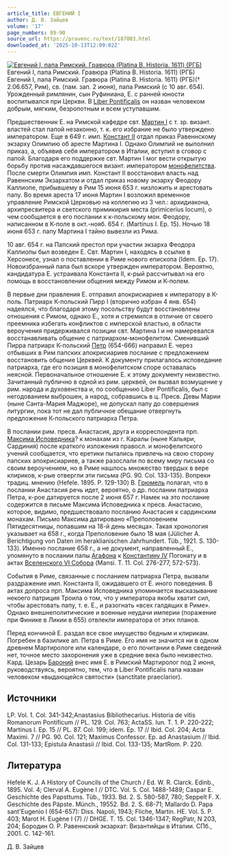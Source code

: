 ```yaml
---
article_title: ЕВГЕНИЙ I
author: Д. В. Зайцев
volume: '17'
page_numbers: 89-90
source_url: https://pravenc.ru/text/187003.html
downloaded_at: '2025-10-13T12:09:02Z'
---
```


[![Евгений I, папа Римский. Гравюра (Platina B. Historia. 1611) (РГБ)](https://pravenc.ru/data/569/492/1234/i200.jpg "Кликните для увеличения картинки")](https://pravenc.ru/data/569/492/1234/i400.jpg)Евгений I, папа Римский. Гравюра (Platina B. Historia. 1611) (РГБ)  
Евгений I, папа Римский. Гравюра (Platina B. Historia. 1611) (РГБ)(† 2.06.657, Рим), св. (пам. зап. 2 июня), папа Римский (с 10 авг. 654). Урожденный римлянин, сын Руфиниана, Е. с ранней юности воспитывался при Церкви. В [Liber Pontificalis](<https://pravenc.ru/text/Liber Pontificalis.html>) он назван человеком добрым, мягким, безропотным и всем уступавшим.

Предшественник Е. на Римской кафедре свт. [Мартин I](<https://pravenc.ru/text/Мартин I.html>) с т. зр. визант. властей стал папой незаконно, т. к. его избрание не было утверждено императором. Еще в 649 г. имп. [Констант II](<https://pravenc.ru/text/Констант II.html>) отдал приказ Равеннскому экзарху Олимпию об аресте Мартина I. Однако Олимпий не выполнил приказ, а, объявив себя императором в Италии, вступил в сговор с папой. Благодаря его поддержке свт. Мартин I мог вести открытую борьбу против насаждавшегося визант. императором [монофелитства](https://pravenc.ru/text/монофелитство.html). После смерти Олимпия имп. Констант II восстановил власть над Равеннским Экзархатом и отдал приказ новому экзарху Феодору Каллиопе, прибывшему в Рим 15 июня 653 г. низложить и арестовать папу. Во время ареста 17 июня Мартин I возложил временное управление Римской Церковью на коллегию из 3 чел.: архидиакона, архипресвитера и светского примикирия места (primicerius locum), о чем сообщается в его послании к к-польскому мон. Феодору, написанном в К-поле в окт.-нояб. 654 г. (Martinus I. Ep. 15). Ночью 18 июня 653 г. папу Мартина I тайно вывезли из Рима.

10 авг. 654 г. на Папский престол при участии экзарха Феодора Каллиопы был возведен Е. Свт. Мартин I, находясь в ссылке в Херсонесе, узнал о поставлении в Риме нового епископа (Idem. Ep. 17). Новоизбранный папа был вскоре утвержден императором. Вероятно, кандидатура Е. устраивала Константа II, к-рый рассчитывал на его помощь в восстановлении общения между Римом и К-полем.

В первые дни правления Е. отправил апокрисиариев к императору в К-поль. Патриарх К-польский Пирр I (вторично избран 4 янв. 654) надеялся, что благодаря этому посольству будут восстановлены отношения с Римом, однако Е., хотя и стремился в отличие от своего преемника избегать конфликтов с имперской властью, в области вероучения придерживался позиции свт. Мартина I и не намеревался восстанавливать общение с патриархом-монофелитом. Сменивший Пирра патриарх К-польский [Петр](https://pravenc.ru/text/Петр.html) (654-666) направил Е. через отбывших в Рим папских апокрисиариев послание с предложением восстановить общение Церквей. К документу прилагалось исповедание патриарха, где его позиция в монофелитском споре оставалась неясной. Первоначальное отношение Е. к этому документу неизвестно. Зачитанный публично в одной из рим. церквей, он вызвал возмущение у рим. народа и духовенства и, по сообщению Liber Pontificalis, был с негодованием выброшен, а народ, собравшись в ц. Пресв. Девы Марии (ныне Санта-Мария Маджоре), не допускал папу до совершения литургии, пока тот не дал публичное обещание отвергнуть предложение К-польского патриарха Петра.

В послании рим. пресв. Анастасия, друга и корреспондента прп. [Максима Исповедника](<https://pravenc.ru/text/Максим Исповедник.html>)? к монахам из г. Каралы (ныне Кальяри, Сардиния) после краткого изложения правосл. и монофелитского учений сообщается, что еретики пытались привлечь на свою сторону папских апокрисиариев, а также разослали по всему миру письма со своим вероучением, но в Риме нашлось множество твердых в вере клириков, к-рые отвергли эти письма (PG. 90. Col. 133-135). Вопреки традиц. мнению (Hefele. 1895. P. 129-130) В. [Грюмель](https://pravenc.ru/text/Грюмель.html) полагал, что в послании Анастасия речь идет, вероятно, о др. послании патриарха Петра, к-рое датируется после 2 июня 657 г. Намек на это послание содержится в письме Максима Исповедника к пресв. Анастасию, которое, видимо, предшествовало посланию Анастасия к сардинским монахам. Письмо Максима датировано «Преполовением Пятидесятницы, попавшим на 18-й день месяца». Такая хронология указывает на 658 г., когда Преполовение было 18 мая (Jülicher A. Berichtigung von Daten im heraklianischen Jahrhundert. Tüb., 1921. S. 130-133). Именно послание 658 г., а не документ, направленный Е., упомянуто в послании папы [Агафона](https://pravenc.ru/text/Агафона.html) к [Константину IV](<https://pravenc.ru/text/Константину IV.html>) Погонату и в актах [Вселенского VI Собора](<https://pravenc.ru/text/Вселенский VI Собор.html>) (Mansi. T. 11. Col. 276-277, 572-573).

События в Риме, связанные с посланием патриарха Петра, вызвали раздражение имп. Константа II, ожидавшего от Е. иного поведения. В актах допроса прп. Максима Исповедника упоминается высказывание некоего патриция Троила о том, что у императора якобы хватит сил, чтобы арестовать папу, т. е. Е., и разогнать «всех галдящих в Риме». Однако внешнеполитические и военные неудачи империи (поражение при Финике в Ликии в 655) отвлекли императора от этих планов.

Перед кончиной Е. раздал все свое имущество бедным и клирикам. Погребен в базилике ап. Петра в Риме. Его имя не значится ни в одном древнем Мартирологе или календаре, о его почитании в Риме сведений нет, точное место захоронения уже в средние века было неизвестно. Кард. Цезарь [Бароний](https://pravenc.ru/text/БАРОНИЙ.html) внес имя Е. в Римский Мартиролог под 2 июня, руководствуясь, вероятно, тем, что в Liber Pontificalis папа назван человеком «выдающейся святости» (sanctitate praeclarior).

## Источники

LP. Vol. 1. Col. 341-342;Anastasius Bibliothecarius. Historia de vitis Romanorum Pontificum // PL. 129. Col. 763; ActaSS. Iun. T. 1. P. 220-222; Martinus I. Ep. 15 // PL. 87. Col. 199; idem. Ep. 17 // Ibid. Col. 204; Acta Maximi. 7 // PG. 90. Col. 121; Maximus Confessor. Ep. ad Anastasium // Ibid. Col. 131-133; Epistula Anastasii // Ibid. Col. 133-135; MartRom. P. 220.

## Литература

Hefele K. J. A History of Councils of the Church / Ed. W. R. Clarck. Edinb., 1895. Vol. 4; Clerval A. Eugène I // DTC. Vol. 5. Col. 1488-1489; Caspar E. Geschichte des Papsttums. Tüb., 1933. Bd. 2. S. 580-587, 780; Seppelt F. X. Geschichte des Päpste. Münch., 19552. Bd. 2. S. 68-71; Mallardo D. Papa sant'Eugenio I (654-657): Diss. Napoli, 1943; Fliche, Martin. HE. Vol. 5. P. 403; Marot H. Eugène I (7) // DHGE. T. 15. Col. 1346-1347; RegPatr, N 203, 204; Бородин О. Р. Равеннский экзархат: Византийцы в Италии. СПб., 2001. С. 142-161.

Д. В. Зайцев
